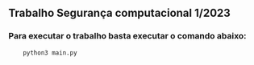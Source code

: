 ## Trabalho Segurança computacional 1/2023

### Para executar o trabalho basta executar o comando abaixo:

```bash
    python3 main.py
```